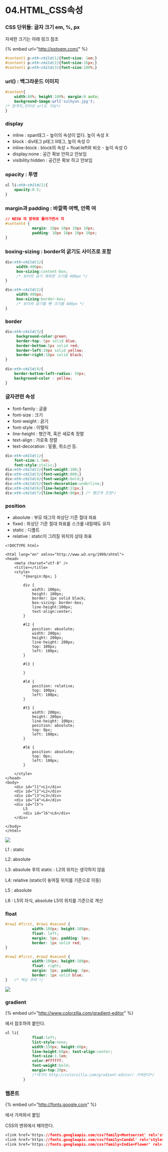 # 04.HTML\_CSS속성



### CSS 단위들: 글자 크기 em, %, px 

자세한 크기는 아래 링크 참조

{% embed url="http://pxtoem.com/" %}

```css
#content1 p:nth-child(1){font-size: 1em;}
#content1 p:nth-child(2){font-size:16px;}
#content1 p:nth-child(3){font-size:100%;}
```

### url\(\) : 백그라운드 이미지

```css
#content{
    width:80%; height:100%; margin:0 auto;
    background-image:url('sulhyun.jpg'); 
/* 원격지,인터넷 url도 가능*/
}

```

### display

* inline : span태그 - 높이의 속성이 없다. 높이 속성 X
* block : div태그 p태그 li태그, 높이 속성 O
* inline-block : block의 속성 + float:left와 비슷 - 높이 속성 O
* display:none : 공간 확보 안하고 안보임
* visibility:hidden : 공간은 확보 하고 안보임

### opacity : 투명

```css
ul li:nth-child(2){
    opacity:0.5;
}
```

### margin과 padding : 바깥쪽 여백, 안쪽 여

```css
// NESW 의 방위로 돌아가면서 지
#content4 {
            margin: 10px 10px 10px 10px;
            padding: 10px 10px 10px 10px;
}
```

### boxing-sizing : border의 굵기도 사이즈로 포함

```css
div:nth-child(1){
     width:400px;
     box-sizing:content-box; 
     /* 보더의 굵기 제외한 크기를 400px */
}

div:nth-child(2){
     width:400px;
     box-sizing:border-box; 
     /* 보더의 굵기를 뺀 크기를 400px */
}
```

### border 

```css
div:nth-child(3){
     background-color:green;
     border-top: 5px solid blue;
     border-bottom:5px solid red;
     border-left:10px solid yellow;
     border-right:10px solid black;
}
        
div:nth-child(4){
    border-bottom-left-radius: 50px;
    background-color : yellow;
}
```

### 글자관련 속성

* font-family : 글꼴
* font-size : 크기
* font-weight : 굵기
* font-style : 이탤릭
* line-height : 행간격, 혹은 세로축 정렬
* text-align : 가로축 정렬
* text-decoration : 밑줄, 취소선 등.

```css
div:nth-child(1){
    font-size:1.5em; 
    font-style:italic;}
div:nth-child(2){font-weight:100;}
div:nth-child(3){font-weight:600;}
div:nth-child(4){font-weight:bold;}
div:nth-child(5){text-decoration:underline;}
div:nth-child(6){line-height:22px;}
div:nth-child(7){line-height:80px;} /* 행간격 조정*/

```

### position 

* absolute : 부모 태그의 좌상단 기준 절대 좌표
* fixed : 좌상단 기준 절대 좌표를 스크롤 내릴때도 유지
* static : 디폴트
* relative : static이 그려질 위치의 상대 좌표

```markup
<!DOCTYPE html>

<html lang="en" xmlns="http://www.w3.org/1999/xhtml">
<head>
    <meta charset="utf-8" />
    <title></title>
    <style>
        *{margin:0px; }

        div {
            width: 100px;
            height: 100px;
            border: 1px solid black;
            box-sizing: border-box;
            line-height:100px;
            text-align:center;
        }

        #l2 {
            position: absolute;
            width: 200px;
            height: 200px;
            line-height: 200px;
            top: 100px;
            left: 100px;
        }

        #l3 {
            
        }

        #l4 {
            position: relative;
            top: 100px;
            left: 100px;
        }

        #l5 {
            width: 200px;
            height: 200px;
            line-height: 100px;
            position: absolute;
            top: 0px;
            left: 100px;
        }

        #l6 {
            position: absolute;
            top: 0px;
            left: 100px;
        }

    </style>
</head>
<body>
    <div id="l1">L1</div>
    <div id="l2">L2</div>
    <div id="l3">L3</div>
    <div id="l4">L4</div>
    <div id="l5">
        L5
        <div id="l6">L6</div>
    </div>
    
</body>
</html>
```

![](../../.gitbook/assets/11.png)

L1 : static

L2: absolute

L3: absolute 후의 static : L2의 위치는 생각하지 않음

L4: relative \(static이 놓여질 위치를 기준으로 이동\)

L5 : absolute

L6 : L5의 자식, absolute L5의 위치를 기준으로 계산

### float 

```css
#row1 #first, #row1 #second {
            width:100px; height:100px;
            float: left;
            margin: 5px; padding: 5px;
            border: 1px solid red;
}

#row2 #first, #row2 #second {
            width:100px; height:100px;
            float: right;
            margin: 5px; padding: 5px;
            border: 1px solid blue;
}   /* 역순 주의 */
```

![](../../.gitbook/assets/1%20%282%29.png)

### gradient

{% embed url="http://www.colorzilla.com/gradient-editor" %}



에서 참조하여 붙인다.

```css
ul li{
			float:left;
			list-style:none;
			width:150px; height:60px;
			line-height:60px; text-align:center;
			font-size:1.5em;
			color:#ffffff;
			font-weight:bold;
			margin-top:20px;
			/*여기다 http://colorzilla.com/gradient-editor/ 가져온다*/
		}

```



### 웹폰트

{% embed url="http://fonts.google.com" %}

에서 가져와서 붙임

CSS의 맨위에서 해야한다.

```css
<link href='https://fonts.googleapis.com/css?family=Montserrat' rel='stylesheet' type='text/css'>
<link href='https://fonts.googleapis.com/css?family=Candal' rel='stylesheet' type='text/css'>
<link href='https://fonts.googleapis.com/css?family=Indie+Flower' rel='stylesheet' type='text/css'>

```



### 

